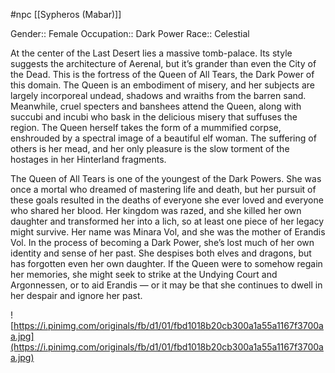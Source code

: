 #npc [[Sypheros (Mabar)]]

Gender:: Female
Occupation:: Dark Power
Race:: Celestial

At the center of the Last Desert lies a massive tomb-palace. Its style suggests the architecture of Aerenal, but it’s grander than even the City of the Dead. This is the fortress of the Queen of All Tears, the Dark Power of this domain. The Queen is an embodiment of misery, and her subjects are largely incorporeal undead, shadows and wraiths from the barren sand. Meanwhile, cruel specters and banshees attend the Queen, along with succubi and incubi who bask in the delicious misery that suffuses the region. The Queen herself takes the form of a mummified corpse, enshrouded by a spectral image of a beautiful elf woman. The suffering of others is her mead, and her only pleasure is the slow torment of the hostages in her Hinterland fragments.

The Queen of All Tears is one of the youngest of the Dark Powers. She was once a mortal who dreamed of mastering life and death, but her pursuit of these goals resulted in the deaths of everyone she ever loved and everyone who shared her blood. Her kingdom was razed, and she killed her own daughter and transformed her into a lich, so at least one piece of her legacy might survive. Her name was Minara Vol, and she was the mother of Erandis Vol. In the process of becoming a Dark Power, she’s lost much of her own identity and sense of her past. She despises both elves and dragons, but has forgotten even her own daughter. If the Queen were to somehow regain her memories, she might seek to strike at the Undying Court and Argonnessen, or to aid Erandis — or it may be that she continues to dwell in her despair and ignore her past.

![https://i.pinimg.com/originals/fb/d1/01/fbd1018b20cb300a1a55a1167f3700aa.jpg](https://i.pinimg.com/originals/fb/d1/01/fbd1018b20cb300a1a55a1167f3700aa.jpg)
